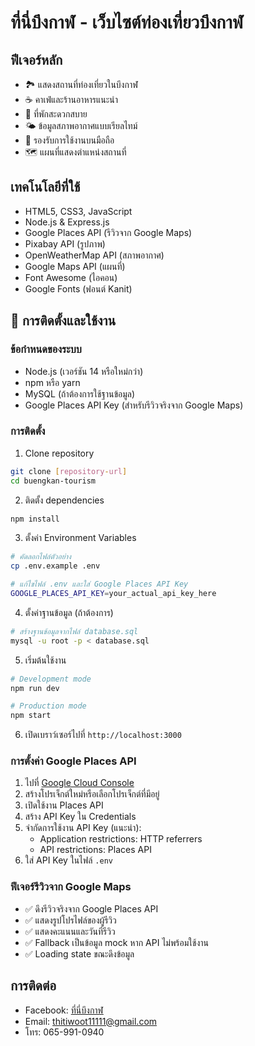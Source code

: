 # ที่นี่บึงกาฬ - เว็บไซต์ท่องเที่ยวบึงกาฬ

## ฟีเจอร์หลัก

- 🏞️ แสดงสถานที่ท่องเที่ยวในบึงกาฬ
- ☕ คาเฟ่และร้านอาหารแนะนำ
- 🏨 ที่พักสะดวกสบาย
- 🌤️ ข้อมูลสภาพอากาศแบบเรียลไทม์
- 📱 รองรับการใช้งานบนมือถือ
- 🗺️ แผนที่แสดงตำแหน่งสถานที่

## เทคโนโลยีที่ใช้

- HTML5, CSS3, JavaScript
- Node.js & Express.js
- Google Places API (รีวิวจาก Google Maps)
- Pixabay API (รูปภาพ)
- OpenWeatherMap API (สภาพอากาศ)
- Google Maps API (แผนที่)
- Font Awesome (ไอคอน)
- Google Fonts (ฟอนต์ Kanit)

## 🚀 การติดตั้งและใช้งาน

### ข้อกำหนดของระบบ
- Node.js (เวอร์ชัน 14 หรือใหม่กว่า)
- npm หรือ yarn
- MySQL (ถ้าต้องการใช้ฐานข้อมูล)
- Google Places API Key (สำหรับรีวิวจริงจาก Google Maps)

### การติดตั้ง
1. Clone repository
```bash
git clone [repository-url]
cd buengkan-tourism
```

2. ติดตั้ง dependencies
```bash
npm install
```

3. ตั้งค่า Environment Variables
```bash
# คัดลอกไฟล์ตัวอย่าง
cp .env.example .env

# แก้ไขไฟล์ .env และใส่ Google Places API Key
GOOGLE_PLACES_API_KEY=your_actual_api_key_here
```

4. ตั้งค่าฐานข้อมูล (ถ้าต้องการ)
```bash
# สร้างฐานข้อมูลจากไฟล์ database.sql
mysql -u root -p < database.sql
```

5. เริ่มต้นใช้งาน
```bash
# Development mode
npm run dev

# Production mode
npm start
```

6. เปิดเบราว์เซอร์ไปที่ `http://localhost:3000`

### การตั้งค่า Google Places API
1. ไปที่ [Google Cloud Console](https://console.cloud.google.com/)
2. สร้างโปรเจ็กต์ใหม่หรือเลือกโปรเจ็กต์ที่มีอยู่
3. เปิดใช้งาน Places API
4. สร้าง API Key ใน Credentials
5. จำกัดการใช้งาน API Key (แนะนำ):
   - Application restrictions: HTTP referrers
   - API restrictions: Places API
6. ใส่ API Key ในไฟล์ `.env`

### ฟีเจอร์รีวิวจาก Google Maps
- ✅ ดึงรีวิวจริงจาก Google Places API
- ✅ แสดงรูปโปรไฟล์ของผู้รีวิว
- ✅ แสดงคะแนนและวันที่รีวิว
- ✅ Fallback เป็นข้อมูล mock หาก API ไม่พร้อมใช้งาน
- ✅ Loading state ขณะดึงข้อมูล

## การติดต่อ

- Facebook: [ที่นี่บึงกาฬ](https://www.facebook.com/slo.sko.3/)
- Email: thitiwoot11111@gmail.com
- โทร: 065-991-0940